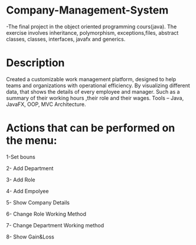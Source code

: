 # Company-Management-System
-The final project in the object oriented programming cours(java). The exercise involves inheritance, polymorphism, exceptions,files, abstract classes, classes, interfaces, javafx and generics.
# Description
Created a customizable work management platform, designed to help teams and organizations with operational efficiency. By visualizing different data, that shows the details of every employee and manager. Such as a summary of their working hours ,their role and their wages. 
Tools – Java, JavaFX, OOP, MVC Architecture.
# Actions that can be performed on the menu:
1-Set bouns

2- Add Department

3- Add Role

4- Add Empolyee

5- Show Company Details

6- Change Role Working Method

7- Change Department Working method

8- Show Gain&Loss

